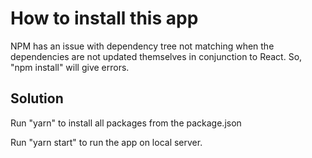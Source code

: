 # How to install this app

NPM has an issue with dependency tree not matching when the dependencies are not updated themselves in conjunction to React.
So, "npm install" will give errors.

## Solution
Run "yarn" to install all packages from the package.json

Run "yarn start" to run the app on local server.
